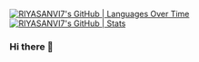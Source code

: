 [![RIYASANVI7's GitHub | Languages Over Time](https://stats.quine.sh/RIYASANVI7/languages-over-time?theme=dark)](https://quine.sh)
[![RIYASANVI7's GitHub | Stats](https://stats.quine.sh/RIYASANVI7/github?theme=dark)](https://quine.sh)
### Hi there 👋

<!--
**RIYASANVI7/RIYASANVI7** is a ✨ _special_ ✨ repository because its `README.md` (this file) appears on your GitHub profile.

Here are some ideas to get you started:

- 🔭 I’m currently working on ...
- 🌱 I’m currently learning ...
- 👯 I’m looking to collaborate on ...
- 🤔 I’m looking for help with ...
- 💬 Ask me about ...
- 📫 How to reach me: ...
- 😄 Pronouns: ...
- ⚡ Fun fact: ...
-->
